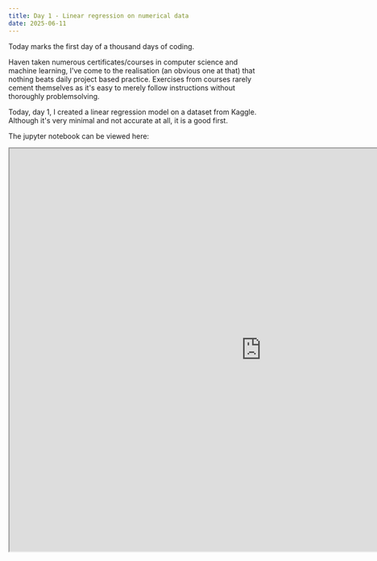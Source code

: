 ```yaml
---
title: Day 1 - Linear regression on numerical data
date: 2025-06-11
---
```


Today marks the first day of a thousand days of coding.

Haven taken numerous certificates/courses in computer science and machine learning, I've come to the realisation (an obvious one at that) that nothing beats daily project based practice. 
Exercises from courses rarely cement themselves as it's easy to merely follow instructions without thoroughly problemsolving.

Today, day 1, I created a linear regression model on a dataset from Kaggle.
Although it's very minimal and not accurate at all, it is a good first.


The jupyter notebook can be viewed here:
<iframe 
width=1000px
height=800px
src="https://github.com/Lokopu/1000daysofcoding/blob/main/daily-projects/day%201%20-%202025-06-11/day1%20-%20linear%20regression%20of%20numerical%20data.ipynb">
</iframe>